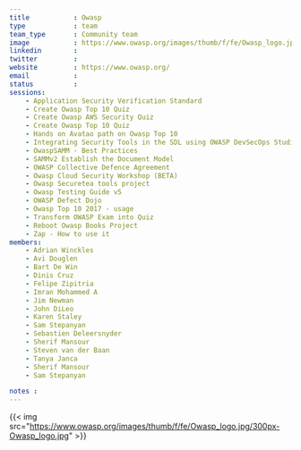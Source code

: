 ```yaml
---
title           : Owasp
type            : team
team_type       : Community team
image           : https://www.owasp.org/images/thumb/f/fe/Owasp_logo.jpg/300px-Owasp_logo.jpg
linkedin        :
twitter         :
website         : https://www.owasp.org/
email           :
status          :
sessions:
    - Application Security Verification Standard
    - Create Owasp Top 10 Quiz
    - Create Owasp AWS Security Quiz
    - Create Owasp Top 10 Quiz
    - Hands on Avatao path on Owasp Top 10
    - Integrating Security Tools in the SDL using OWASP DevSecOps Studio
    - OwaspSAMM - Best Practices
    - SAMMv2 Establish the Document Model
    - OWASP Collective Defence Agreement
    - Owasp Cloud Security Workshop (BETA)
    - Owasp Securetea tools project
    - Owasp Testing Guide v5
    - OWASP Defect Dojo
    - Owasp Top 10 2017 - usage
    - Transform OWASP Exam into Quiz
    - Reboot Owasp Books Project
    - Zap - How to use it
members:
    - Adrian Winckles
    - Avi Douglen
    - Bart De Win
    - Dinis Cruz
    - Felipe Zipitria
    - Imran Mohammed A
    - Jim Newman
    - John DiLeo
    - Karen Staley
    - Sam Stepanyan
    - Sebastien Deleersnyder
    - Sherif Mansour
    - Steven van der Baan
    - Tanya Janca
    - Sherif Mansour
    - Sam Stepanyan

notes :
---
```



{{< img src="https://www.owasp.org/images/thumb/f/fe/Owasp_logo.jpg/300px-Owasp_logo.jpg" >}}




